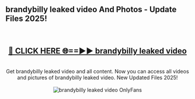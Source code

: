 <h2>brandybilly leaked video And Photos - Update Files 2025!</h2>
<br>
<div align="center">
<h2><a href="https://top-ai-tools.click/QrbHav" rel="nofollow">🔴 CLICK HERE 🌐==►► brandybilly leaked video</a></h2>
<br>
Get brandybilly leaked video and all content. Now you can access all videos and pictures of brandybilly leaked video. New Updated Files 2025!
<br>
<br>
<a href="https://top-ai-tools.click/QrbHav" rel="nofollow" data-target="animated-image.originalLink"><img src="https://i.ibb.co.com/WyWwxjT/player-gif2.gif" alt="brandybilly leaked video OnlyFans" style="max-width: 100%; display: inline-block;" data-target="animated-image.originalImage"></a>
</div>
<br>